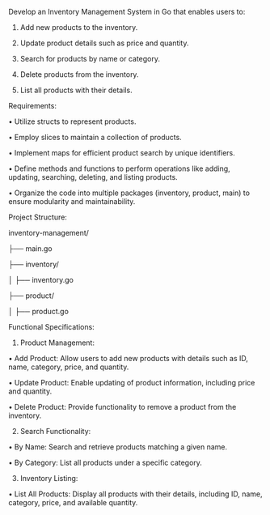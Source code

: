 Develop an Inventory Management System in Go that enables users to:

1. Add new products to the inventory.

2. Update product details such as price and quantity.

3. Search for products by name or category.

4. Delete products from the inventory.

5. List all products with their details.


Requirements:

• Utilize structs to represent products.

• Employ slices to maintain a collection of products.

• Implement maps for efficient product search by unique identifiers.

• Define methods and functions to perform operations like adding, updating, searching, deleting, and listing products.

• Organize the code into multiple packages (inventory, product, main) to ensure modularity and maintainability.



Project Structure:

inventory-management/

├── main.go

├── inventory/

│   ├── inventory.go

├── product/

│   ├── product.go

Functional Specifications:

1. Product Management:

• Add Product: Allow users to add new products with details such as ID, name, category, price, and quantity.

• Update Product: Enable updating of product information, including price and quantity.

• Delete Product: Provide functionality to remove a product from the inventory.

2. Search Functionality:

• By Name: Search and retrieve products matching a given name.

• By Category: List all products under a specific category.

3. Inventory Listing:

• List All Products: Display all products with their details, including ID, name, category, price, and available quantity.



